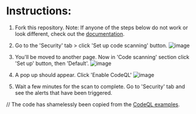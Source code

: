 # Instructions:

1. Fork this repository.
Note: If anyone of the steps below do not work or look different, check out the [documentation](https://docs.github.com/en/code-security/code-scanning/automatically-scanning-your-code-for-vulnerabilities-and-errors/configuring-code-scanning-for-a-repository#configuring-code-scanning-automatically).
2. Go to the 'Security' tab > click 'Set up code scanning' button.
![image](https://user-images.githubusercontent.com/102833689/236031191-09a7fc6e-cc6c-4001-853d-170d87c18a88.png)

3. You'll be moved to another page. Now in 'Code scanning' section click 'Set up' button, then 'Default'.
![image](https://user-images.githubusercontent.com/102833689/236031570-fd77279c-bb4f-422b-847c-f9d790929b1e.png)

4. A pop up should appear. Click 'Enable CodeQL'
![image](https://user-images.githubusercontent.com/102833689/236031879-815c0e57-d2d2-4d3d-bb4b-d7553c76de94.png)

5. Wait a few minutes for the scan to complete. Go to 'Security' tab and see the alerts that have been triggered.

// The code has shamelessly been copied from the [CodeQL examples](https://github.com/github/codeql/blob/main/python/ql/src/Security/CWE-089/examples/sql_injection.py).
